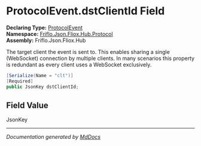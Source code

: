 ﻿<!--  
  <auto-generated>   
    The contents of this file were generated by a tool.  
    Changes to this file may be list if the file is regenerated  
  </auto-generated>   
-->

# ProtocolEvent.dstClientId Field

**Declaring Type:** [ProtocolEvent](../index.md)  
**Namespace:** [Friflo.Json.Fliox.Hub.Protocol](../../index.md)  
**Assembly:** Friflo.Json.Fliox.Hub

The target client the event is sent to. This enables sharing a single (WebSocket) connection by multiple clients. In many scenarios this property is redundant as every client uses a WebSocket exclusively.

```csharp
[Serialize(Name = "clt")]
[Required]
public JsonKey dstClientId;
```

## Field Value

JsonKey

___

*Documentation generated by [MdDocs](https://github.com/ap0llo/mddocs)*
